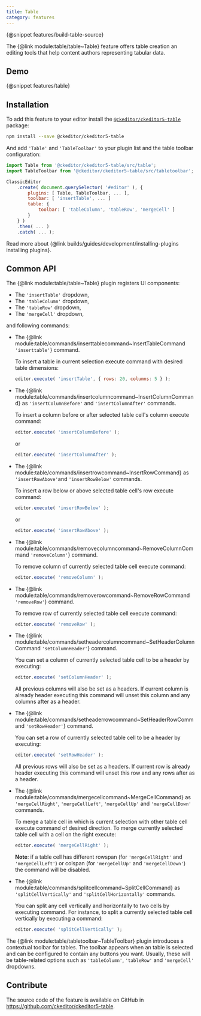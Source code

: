 ```yaml
---
title: Table
category: features
---
```


{@snippet features/build-table-source}

The {@link module:table/table~Table} feature offers table creation an editing tools that help content authors representing tabular data.

## Demo

{@snippet features/table}

## Installation

To add this feature to your editor install the [`@ckeditor/ckeditor5-table`](https://www.npmjs.com/package/@ckeditor/ckeditor5-table) package:

```bash
npm install --save @ckeditor/ckeditor5-table
```

And add `'Table'` and `'TableToolbar'` to your plugin list and the table toolbar configuration:

```js
import Table from '@ckeditor/ckeditor5-table/src/table';
import TableToolbar from '@ckeditor/ckeditor5-table/src/tabletoolbar';

ClassicEditor
	.create( document.querySelector( '#editor' ), {
		plugins: [ Table, TableToolbar, ... ],
		toolbar: [ 'insertTable', ... ]
		table: {
			toolbar: [ 'tableColumn', 'tableRow', 'mergeCell' ]
		}
	} )
	.then( ... )
	.catch( ... );
```

<info-box info>
	Read more about {@link builds/guides/development/installing-plugins installing plugins}.
</info-box>

## Common API

The {@link module:table/table~Table} plugin registers UI components:

* The `'insertTable'` dropdown,
* The `'tableColumn'` dropdown,
* The `'tableRow'` dropdown,
* The `'mergeCell'` dropdown,

and following commands:

* The {@link module:table/commands/inserttablecommand~InsertTableCommand `'inserttable'`} command.

	To insert a table in current selection execute command with desired table dimensions:

	```js
	editor.execute( 'insertTable', { rows: 20, columns: 5 } );
	```

* The {@link module:table/commands/insertcolumncommand~InsertColumnCommand} as `'insertColumnBefore'` and `'insertColumnAfter'` commands.

	To insert a column before or after selected table cell's column execute command:

	```js
	editor.execute( 'insertColumnBefore' );
	```

	or

	```js
	editor.execute( 'insertColumnAfter' );
	```

* The {@link module:table/commands/insertrowcommand~InsertRowCommand} as `'insertRowAbove'`and `'insertRowBelow'` commands.

	To insert a row below or above selected table cell's row execute command:

	```js
	editor.execute( 'insertRowBelow' );
	```

	or

	```js
	editor.execute( 'insertRowAbove' );
	```

* The {@link module:table/commands/removecolumncommand~RemoveColumnCommand `'removeColumn'`} command.

	To remove column of currently selected table cell execute command:

	```js
	editor.execute( 'removeColumn' );
	```

* The {@link module:table/commands/removerowcommand~RemoveRowCommand `'removeRow'`} command.

	To remove row of currently selected table cell execute command:

	```js
	editor.execute( 'removeRow' );
	```

* The {@link module:table/commands/setheadercolumncommand~SetHeaderColumnCommand `'setColumnHeader'`} command.

	You can set a column of currently selected table cell to be a header by executing:

	```js
	editor.execute( 'setColumnHeader' );
	```

	All previous columns will also be set as a headers. If current column is already header executing this command will unset this column and any columns after as a header.   

* The {@link module:table/commands/setheaderrowcommand~SetHeaderRowCommand `'setRowHeader'`} command.

	You can set a row of currently selected table cell to be a header by executing:

	```js
	editor.execute( 'setRowHeader' );
	```

	All previous rows will also be set as a headers. If current row is already header executing this command will unset this row and any rows after as a header.   

* The {@link module:table/commands/mergecellcommand~MergeCellCommand} as `'mergeCellRight'`, `'mergeCellLeft'`, `'mergeCellUp'` and `'mergeCellDown'` commands.

	To merge a table cell in which is current selection with other table cell execute command of desired direction. To merge currently selected table cell with a cell on the right execute:

	```js
	editor.execute( 'mergeCellRight' );
	```

	**Note**: if a table cell has different rowspan (for `'mergeCellRight'` and `'mergeCellLeft'`) or colspan (for `'mergeCellUp'` and `'mergeCellDown'`) the command will be disabled.

* The {@link module:table/commands/splitcellcommand~SplitCellCommand} as `'splitCellVertically'` and `'splitCellHorizontally'` commands.

	You can split any cell vertically and horizontally to two cells by executing command. For instance, to split a currently selected table cell vertically by executing a command:
	

	```js
	editor.execute( 'splitCellVertically' );
	```

The {@link module:table/tabletoolbar~TableToolbar} plugin introduces a contextual toolbar for tables. The toolbar appears when an table is selected and can be configured to contain any buttons you want. Usually, these will be table-related options such as `'tableColumn'`, `'tableRow'` and `'mergeCell'` dropdowns.

## Contribute

The source code of the feature is available on GitHub in https://github.com/ckeditor/ckeditor5-table.
